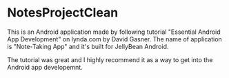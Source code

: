 NotesProjectClean
=================

This is an Android application made by following tutorial "Essential Android App Development" on lynda.com by David Gasner.
The name of application is "Note-Taking App" and it's built for JellyBean Android.

The tutorial was great and I highly recommend it as a way to get into the Android app developemnt.
